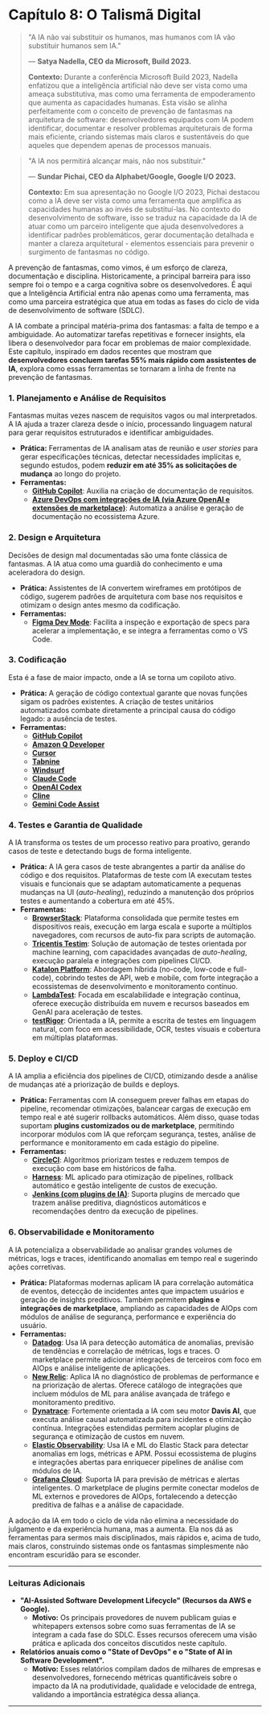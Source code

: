 # Capítulo 8: O Talismã Digital

> "A IA não vai substituir os humanos, mas humanos com IA vão substituir humanos sem IA."
> 
> — **Satya Nadella, CEO da Microsoft, Build 2023.**
>
> **Contexto:** Durante a conferência Microsoft Build 2023, Nadella enfatizou que a inteligência artificial não deve ser vista como uma ameaça substitutiva, mas como uma ferramenta de empoderamento que aumenta as capacidades humanas. Esta visão se alinha perfeitamente com o conceito de prevenção de fantasmas na arquitetura de software: desenvolvedores equipados com IA podem identificar, documentar e resolver problemas arquiteturais de forma mais eficiente, criando sistemas mais claros e sustentáveis do que aqueles que dependem apenas de processos manuais.

> "A IA nos permitirá alcançar mais, não nos substituir."
>
> — **Sundar Pichai, CEO da Alphabet/Google, Google I/O 2023.**
>
> **Contexto:** Em sua apresentação no Google I/O 2023, Pichai destacou como a IA deve ser vista como uma ferramenta que amplifica as capacidades humanas ao invés de substituí-las. No contexto do desenvolvimento de software, isso se traduz na capacidade da IA de atuar como um parceiro inteligente que ajuda desenvolvedores a identificar padrões problemáticos, gerar documentação detalhada e manter a clareza arquitetural - elementos essenciais para prevenir o surgimento de fantasmas no código.

A prevenção de fantasmas, como vimos, é um esforço de clareza, documentação e disciplina. Historicamente, a principal barreira para isso sempre foi o tempo e a carga cognitiva sobre os desenvolvedores. É aqui que a Inteligência Artificial entra não apenas como uma ferramenta, mas como uma parceira estratégica que atua em todas as fases do ciclo de vida de desenvolvimento de software (SDLC).

A IA combate a principal matéria-prima dos fantasmas: a falta de tempo e a ambiguidade. Ao automatizar tarefas repetitivas e fornecer insights, ela libera o desenvolvedor para focar em problemas de maior complexidade. Este capítulo, inspirado em dados recentes que mostram que **desenvolvedores concluem tarefas 55% mais rápido com assistentes de IA**, explora como essas ferramentas se tornaram a linha de frente na prevenção de fantasmas.

### 1. Planejamento e Análise de Requisitos

Fantasmas muitas vezes nascem de requisitos vagos ou mal interpretados. A IA ajuda a trazer clareza desde o início, processando linguagem natural para gerar requisitos estruturados e identificar ambiguidades.
-   **Prática:** Ferramentas de IA analisam atas de reunião e *user stories* para gerar especificações técnicas, detectar necessidades implícitas e, segundo estudos, podem **reduzir em até 35% as solicitações de mudança** ao longo do projeto.
-   **Ferramentas:**
    -   [**GitHub Copilot**](https://github.com/features/copilot): Auxilia na criação de documentação de requisitos.
    -   [**Azure DevOps com integrações de IA (via Azure OpenAI e extensões de marketplace)**](https://azure.microsoft.com/en-us/products/devops/): Automatiza a análise e geração de documentação no ecossistema Azure.

### 2. Design e Arquitetura

Decisões de design mal documentadas são uma fonte clássica de fantasmas. A IA atua como uma guardiã do conhecimento e uma aceleradora do design.
-   **Prática:** Assistentes de IA convertem wireframes em protótipos de código, sugerem padrões de arquitetura com base nos requisitos e otimizam o design antes mesmo da codificação.
-   **Ferramentas:**
    -   [**Figma Dev Mode**](https://www.figma.com/pt-br/dev-mode/): Facilita a inspeção e exportação de specs para acelerar a implementação, e se integra a ferramentas como o VS Code.

### 3. Codificação

Esta é a fase de maior impacto, onde a IA se torna um copiloto ativo.
-   **Prática:** A geração de código contextual garante que novas funções sigam os padrões existentes. A criação de testes unitários automatizados combate diretamente a principal causa do código legado: a ausência de testes.
-   **Ferramentas:**
    -   [**GitHub Copilot**](https://github.com/features/copilot)
    -   [**Amazon Q Developer**](https://aws.amazon.com/pt/q/developer/)
    -   [**Cursor**](https://cursor.com/)
    -   [**Tabnine**](https://www.tabnine.com/)
    -   [**Windsurf**](https://windsurf.com/)
    -   [**Claude Code**](https://www.anthropic.com/claude-code)
    -   [**OpenAI Codex**](https://openai.com/codex/)
    -   [**Cline**](https://cline.bot/)
    -   [**Gemini Code Assist**](https://codeassist.google/)

### 4. Testes e Garantia de Qualidade

A IA transforma os testes de um processo reativo para proativo, gerando casos de teste e detectando bugs de forma inteligente.  
-   **Prática:** A IA gera casos de teste abrangentes a partir da análise do código e dos requisitos. Plataformas de teste com IA executam testes visuais e funcionais que se adaptam automaticamente a pequenas mudanças na UI (*auto-healing*), reduzindo a manutenção dos próprios testes e aumentando a cobertura em até 45%.
-   **Ferramentas:**
    -   [**BrowserStack**](https://www.browserstack.com/): Plataforma consolidada que permite testes em dispositivos reais, execução em larga escala e suporte a múltiplos navegadores, com recursos de auto-fix para scripts de automação.
    -   [**Tricentis Testim**](https://www.testim.io/): Solução de automação de testes orientada por machine learning, com capacidades avançadas de *auto-healing*, execução paralela e integrações com pipelines CI/CD.
    -   [**Katalon Platform**](https://katalon.com/): Abordagem híbrida (no-code, low-code e full-code), cobrindo testes de API, web e mobile, com forte integração a ecossistemas de desenvolvimento e monitoramento contínuo.
    -   [**LambdaTest**](https://www.lambdatest.com/): Focada em escalabilidade e integração contínua, oferece execução distribuída em nuvem e recursos baseados em GenAI para aceleração de testes.
    -   [**testRigor**](https://testrigor.com/): Orientada a IA, permite a escrita de testes em linguagem natural, com foco em acessibilidade, OCR, testes visuais e cobertura em múltiplas plataformas.


### 5. Deploy e CI/CD

A IA amplia a eficiência dos pipelines de CI/CD, otimizando desde a análise de mudanças até a priorização de builds e deploys.  
- **Prática:** Ferramentas com IA conseguem prever falhas em etapas do pipeline, recomendar otimizações, balancear cargas de execução em tempo real e até sugerir rollbacks automáticos. Além disso, quase todas suportam **plugins customizados ou de marketplace**, permitindo incorporar módulos com IA que reforçam segurança, testes, análise de performance e monitoramento em cada estágio do pipeline.  
- **Ferramentas:**
    -   [**CircleCI**](https://circleci.com/): Algoritmos priorizam testes e reduzem tempos de execução com base em históricos de falha.
    -   [**Harness**](https://harness.io/): ML aplicado para otimização de pipelines, rollback automático e gestão inteligente de custos de execução.
    -   [**Jenkins (com plugins de IA)**](https://jenkins.io/): Suporta plugins de mercado que trazem análise preditiva, diagnósticos automáticos e recomendações dentro da execução de pipelines.

### 6. Observabilidade e Monitoramento

A IA potencializa a observabilidade ao analisar grandes volumes de métricas, logs e traces, identificando anomalias em tempo real e sugerindo ações corretivas.  
- **Prática:** Plataformas modernas aplicam IA para correlação automática de eventos, detecção de incidentes antes que impactem usuários e geração de insights preditivos. Também permitem **plugins e integrações de marketplace**, ampliando as capacidades de AIOps com módulos de análise de segurança, performance e experiência do usuário.  
- **Ferramentas:**
    -   [**Datadog**](https://www.datadoghq.com/): Usa IA para detecção automática de anomalias, previsão de tendências e correlação de métricas, logs e traces. O marketplace permite adicionar integrações de terceiros com foco em AIOps e análise inteligente de aplicações.
    -   [**New Relic**](https://newrelic.com/): Aplica IA no diagnóstico de problemas de performance e na priorização de alertas. Oferece catálogo de integrações que incluem módulos de ML para análise avançada de tráfego e monitoramento preditivo.
    -   [**Dynatrace**](https://www.dynatrace.com/): Fortemente orientada a IA com seu motor **Davis AI**, que executa análise causal automatizada para incidentes e otimização contínua. Integrações estendidas permitem acoplar plugins de segurança e otimização de custos em nuvem.
    -   [**Elastic Observability**](https://www.elastic.co/observability): Usa IA e ML do Elastic Stack para detectar anomalias em logs, métricas e APM. Possui ecossistema de plugins e integrações abertas para enriquecer pipelines de análise com módulos de IA.
    -   [**Grafana Cloud**](https://grafana.com/): Suporta IA para previsão de métricas e alertas inteligentes. O marketplace de plugins permite conectar modelos de ML externos e provedores de AIOps, fortalecendo a detecção preditiva de falhas e a análise de capacidade.

A adoção da IA em todo o ciclo de vida não elimina a necessidade do julgamento e da experiência humana, mas a aumenta. Ela nos dá as ferramentas para sermos mais disciplinados, mais rápidos e, acima de tudo, mais claros, construindo sistemas onde os fantasmas simplesmente não encontram escuridão para se esconder.

---

### Leituras Adicionais

-   **"AI-Assisted Software Development Lifecycle" (Recursos da AWS e Google).**
    -   **Motivo:** Os principais provedores de nuvem publicam guias e whitepapers extensos sobre como suas ferramentas de IA se integram a cada fase do SDLC. Esses recursos oferecem uma visão prática e aplicada dos conceitos discutidos neste capítulo.
-   **Relatórios anuais como o "State of DevOps" e o "State of AI in Software Development".**
    -   **Motivo:** Esses relatórios compilam dados de milhares de empresas e desenvolvedores, fornecendo métricas quantificáveis sobre o impacto da IA na produtividade, qualidade e velocidade de entrega, validando a importância estratégica dessa aliança.

---